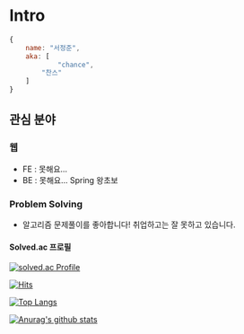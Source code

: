 # Intro
```js
{
	name: "서정준",
	aka: [
	        "chance",
		"찬스"
	]
}
```

## 관심 분야
### 웹
* FE : 못해요...
* BE : 못해요... Spring 왕초보

### Problem Solving
* 알고리즘 문제풀이를 좋아합니다! 취업하고는 잘 못하고 있습니다.
#### Solved.ac 프로필
[![solved.ac Profile](http://mazassumnida.wtf/api/generate_badge?boj=samuel95)](https://solved.ac/profile/samuel95)

<!--
**samuel950523/samuel950523** is a ✨ _special_ ✨ repository because its `README.md` (this file) appears on your GitHub profile.

Here are some ideas to get you started:

- 🔭 I’m currently working on ...
- 🌱 I’m currently learning ...
- 👯 I’m looking to collaborate on ...
- 🤔 I’m looking for help with ...
- 💬 Ask me about ...
- 📫 How to reach me: ...
- 😄 Pronouns: ...
- ⚡ Fun fact: ...
-->

[![Hits](https://hits.seeyoufarm.com/api/count/incr/badge.svg?url=https%3A%2F%2Fgithub.com%2Fsamuel950523%2F2Fsamuel950523.github.io&count_bg=%23000000&title_bg=%23F76712&icon=github.svg&icon_color=%23FFFFFF&title=hits&edge_flat=false)](https://hits.seeyoufarm.com)

[![Top Langs](https://github-readme-stats.vercel.app/api/top-langs/?username=samuel950523)](https://github.com/2Fsamuel950523/github-readme-stats)

[![Anurag's github stats](https://github-readme-stats.vercel.app/api?username=samuel950523&count_private=true&show_icons=true&theme=dracula)](https://github.com/2Fsamuel950523/github-readme-stats)
